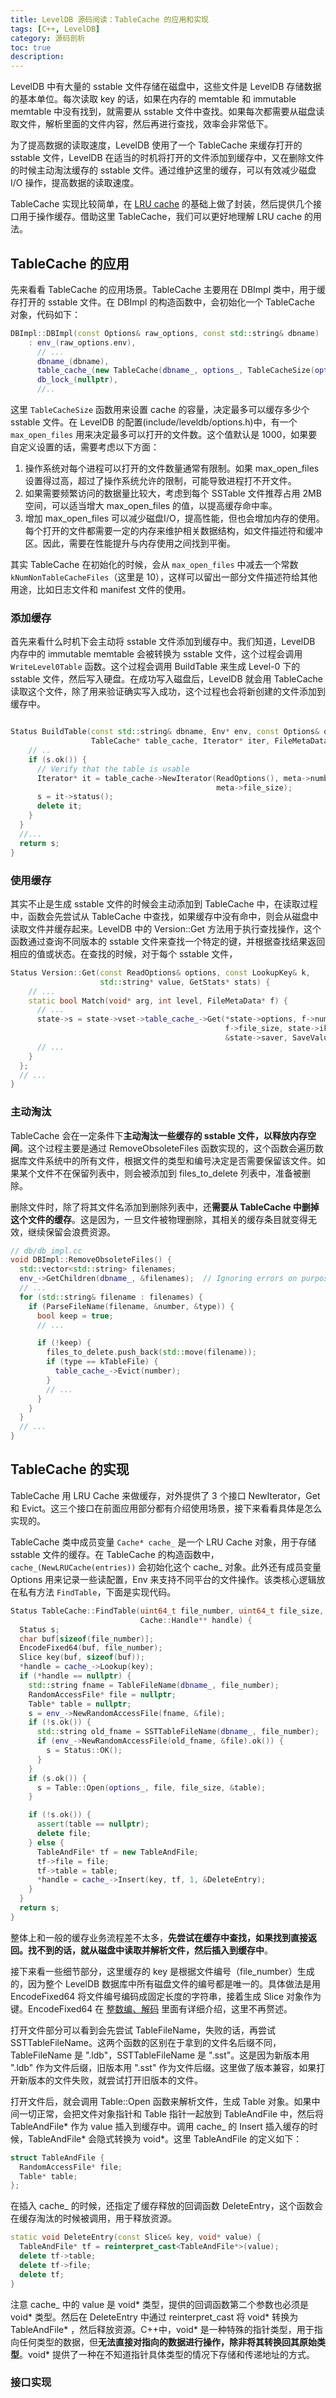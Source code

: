 ```yaml
---
title: LevelDB 源码阅读：TableCache 的应用和实现
tags: [C++, LevelDB]
category: 源码剖析
toc: true
description: 
---
```


LevelDB 中有大量的 sstable 文件存储在磁盘中，这些文件是 LevelDB 存储数据的基本单位。每次读取 key 的话，如果在内存的 memtable 和 immutable memtable 中没有找到，就需要从 sstable 文件中查找。如果每次都需要从磁盘读取文件，解析里面的文件内容，然后再进行查找，效率会非常低下。

为了提高数据的读取速度，LevelDB 使用了一个 TableCache 来缓存打开的 sstable 文件，LevelDB 在适当的时机将打开的文件添加到缓存中，又在删除文件的时候主动淘汰缓存的 sstable 文件。通过维护这里的缓存，可以有效减少磁盘 I/O 操作，提高数据的读取速度。

TableCache 实现比较简单，在 [LRU cache](/leveldb_source_LRU_cache) 的基础上做了封装，然后提供几个接口用于操作缓存。借助这里 TableCache，我们可以更好地理解 LRU cache 的用法。 

<!-- more -->

## TableCache 的应用

先来看看 TableCache 的应用场景。TableCache 主要用在 DBImpl 类中，用于缓存打开的 sstable 文件。在 DBImpl 的构造函数中，会初始化一个 TableCache 对象，代码如下：

```c++
DBImpl::DBImpl(const Options& raw_options, const std::string& dbname)
    : env_(raw_options.env),
      // ...
      dbname_(dbname),
      table_cache_(new TableCache(dbname_, options_, TableCacheSize(options_))),
      db_lock_(nullptr),
      //..
```

这里 `TableCacheSize` 函数用来设置 cache 的容量，决定最多可以缓存多少个 sstable 文件。在 LevelDB 的配置(include/leveldb/options.h)中，有一个 `max_open_files` 用来决定最多可以打开的文件数。这个值默认是 1000，如果要自定义设置的话，需要考虑以下方面：

1. 操作系统对每个进程可以打开的文件数量通常有限制。如果 max_open_files 设置得过高，超过了操作系统允许的限制，可能导致进程打不开文件。
2. 如果需要频繁访问的数据量比较大，考虑到每个 SSTable 文件推荐占用 2MB 空间，可以适当增大 max_open_files 的值，以提高缓存命中率。
3. 增加 max_open_files 可以减少磁盘I/O，提高性能，但也会增加内存的使用。每个打开的文件都需要一定的内存来维护相关数据结构，如文件描述符和缓冲区。因此，需要在性能提升与内存使用之间找到平衡。

其实 TableCache 在初始化的时候，会从 `max_open_files` 中减去一个常数 `kNumNonTableCacheFiles`（这里是 10），这样可以留出一部分文件描述符给其他用途，比如日志文件和 manifest 文件的使用。

### 添加缓存

首先来看什么时机下会主动将 sstable 文件添加到缓存中。我们知道，LevelDB 内存中的 immutable memtable 会被转换为 sstable 文件，这个过程会调用 `WriteLevel0Table` 函数。这个过程会调用 BuildTable 来生成 Level-0 下的 sstable 文件，然后写入硬盘。在成功写入磁盘后，LevelDB 就会用 TableCache 读取这个文件，除了用来验证确实写入成功，这个过程也会将新创建的文件添加到缓存中。

```c++

Status BuildTable(const std::string& dbname, Env* env, const Options& options,
                  TableCache* table_cache, Iterator* iter, FileMetaData* meta) {
    // ..
    if (s.ok()) {
      // Verify that the table is usable
      Iterator* it = table_cache->NewIterator(ReadOptions(), meta->number,
                                              meta->file_size);
      s = it->status();
      delete it;
    }
  }
  //...
  return s;
}
```

### 使用缓存

其实不止是生成 sstable 文件的时候会主动添加到 TableCache 中，在读取过程中，函数会先尝试从 TableCache 中查找，如果缓存中没有命中，则会从磁盘中读取文件并缓存起来。LevelDB 中的 Version::Get 方法用于执行查找操作，这个函数通过查询不同版本的 sstable 文件来查找一个特定的键，并根据查找结果返回相应的值或状态。在查找的时候，对于每个 sstable 文件，

```c++
Status Version::Get(const ReadOptions& options, const LookupKey& k,
                    std::string* value, GetStats* stats) {
    // ...
    static bool Match(void* arg, int level, FileMetaData* f) {
      // ...
      state->s = state->vset->table_cache_->Get(*state->options, f->number,
                                                f->file_size, state->ikey,
                                                &state->saver, SaveValue);
      // ...
    }
  };
  // ...
}
```

### 主动淘汰

TableCache 会在一定条件下**主动淘汰一些缓存的 sstable 文件，以释放内存空间**。这个过程主要是通过 RemoveObsoleteFiles 函数实现的，这个函数会遍历数据库文件系统中的所有文件，根据文件的类型和编号决定是否需要保留该文件。如果某个文件不在保留列表中，则会被添加到 files_to_delete 列表中，准备被删除。

删除文件时，除了将其文件名添加到删除列表中，还**需要从 TableCache 中删掉这个文件的缓存**。这是因为，一旦文件被物理删除，其相关的缓存条目就变得无效，继续保留会浪费资源。

```c++
// db/db_impl.cc
void DBImpl::RemoveObsoleteFiles() {
  std::vector<std::string> filenames;
  env_->GetChildren(dbname_, &filenames);  // Ignoring errors on purpose
  // ...
  for (std::string& filename : filenames) {
    if (ParseFileName(filename, &number, &type)) {
      bool keep = true;
      // ...

      if (!keep) {
        files_to_delete.push_back(std::move(filename));
        if (type == kTableFile) {
          table_cache_->Evict(number);
        }
        // ...
      }
    }
  }
  // ...
}
```

## TableCache 的实现

TableCache 用 LRU Cache 来做缓存，对外提供了 3 个接口 NewIterator，Get 和 Evict。这三个接口在前面应用部分都有介绍使用场景，接下来看看具体是怎么实现的。

TableCache 类中成员变量 `Cache* cache_` 是一个 LRU Cache 对象，用于存储 sstable 文件的缓存。在 TableCache 的构造函数中，`cache_(NewLRUCache(entries))` 会初始化这个 cache_ 对象。此外还有成员变量 Options 用来记录一些读配置，Env 来支持不同平台的文件操作。该类核心逻辑放在私有方法 `FindTable`，下面是实现代码。

```c++
Status TableCache::FindTable(uint64_t file_number, uint64_t file_size,
                             Cache::Handle** handle) {
  Status s;
  char buf[sizeof(file_number)];
  EncodeFixed64(buf, file_number);
  Slice key(buf, sizeof(buf));
  *handle = cache_->Lookup(key);
  if (*handle == nullptr) {
    std::string fname = TableFileName(dbname_, file_number);
    RandomAccessFile* file = nullptr;
    Table* table = nullptr;
    s = env_->NewRandomAccessFile(fname, &file);
    if (!s.ok()) {
      std::string old_fname = SSTTableFileName(dbname_, file_number);
      if (env_->NewRandomAccessFile(old_fname, &file).ok()) {
        s = Status::OK();
      }
    }
    if (s.ok()) {
      s = Table::Open(options_, file, file_size, &table);
    }

    if (!s.ok()) {
      assert(table == nullptr);
      delete file;
    } else {
      TableAndFile* tf = new TableAndFile;
      tf->file = file;
      tf->table = table;
      *handle = cache_->Insert(key, tf, 1, &DeleteEntry);
    }
  }
  return s;
}
```

整体上和一般的缓存业务流程差不太多，**先尝试在缓存中查找，如果找到直接返回。找不到的话，就从磁盘中读取并解析文件，然后插入到缓存中**。

接下来看一些细节部分，这里缓存的 key 是根据文件编号（file_number）生成的，因为整个 LevelDB 数据库中所有磁盘文件的编号都是唯一的。具体做法是用 EncodeFixed64 将文件编号编码成固定长度的字符串，接着生成 Slice 对象作为键。EncodeFixed64 在 [整数编、解码](/leveldb-source-utils/#整数编、解码) 里面有详细介绍，这里不再赘述。

打开文件部分可以看到会先尝试 TableFileName，失败的话，再尝试 SSTTableFileName。这两个函数的区别在于拿到的文件名后缀不同，TableFileName 是 ".ldb"，SSTTableFileName 是 ".sst"。这是因为新版本用 ".ldb" 作为文件后缀，旧版本用 ".sst" 作为文件后缀。这里做了版本兼容，如果打开新版本的文件失败，就尝试打开旧版本的文件。

打开文件后，就会调用 Table::Open 函数来解析文件，生成 Table 对象。如果中间一切正常，会把文件对象指针和 Table 指针一起放到 TableAndFile 中，然后将 TableAndFile* 作为 value 插入到缓存中。调用 cache_ 的 Insert 插入缓存的时候，TableAndFile* 会隐式转换为 void*。这里 TableAndFile 的定义如下：

```c++
struct TableAndFile {
  RandomAccessFile* file;
  Table* table;
};
```

在插入 cache_ 的时候，还指定了缓存释放的回调函数 DeleteEntry，这个函数会在缓存淘汰的时候被调用，用于释放资源。

```c++
static void DeleteEntry(const Slice& key, void* value) {
  TableAndFile* tf = reinterpret_cast<TableAndFile*>(value);
  delete tf->table;
  delete tf->file;
  delete tf;
}
```

注意 cache_ 中的 value 是 void* 类型，提供的回调函数第二个参数也必须是 void* 类型。然后在 DeleteEntry 中通过 reinterpret_cast 将 void* 转换为 TableAndFile* ，然后释放资源。C++中，void* 是一种特殊的指针类型，用于指向任何类型的数据，但**无法直接对指向的数据进行操作，除非将其转换回其原始类型**。void* 提供了一种在不知道指针具体类型的情况下存储和传递地址的方式。

### 接口实现